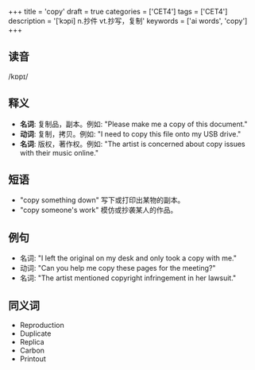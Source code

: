 +++
title = 'copy'
draft = true
categories = ['CET4']
tags = ['CET4']
description = '[ˈkɔpi] n.抄件 vt.抄写，复制'
keywords = ['ai words', 'copy']
+++

## 读音
/kɒpɪ/

## 释义
- **名词**: 复制品，副本。例如: "Please make me a copy of this document."
- **动词**: 复制，拷贝。例如: "I need to copy this file onto my USB drive."
- **名词**: 版权，著作权。例如: "The artist is concerned about copy issues with their music online."

## 短语
- "copy something down" 写下或打印出某物的副本。
- "copy someone's work" 模仿或抄袭某人的作品。

## 例句
- 名词: "I left the original on my desk and only took a copy with me."
- 动词: "Can you help me copy these pages for the meeting?"
- 名词: "The artist mentioned copyright infringement in her lawsuit."

## 同义词
- Reproduction
- Duplicate
- Replica
- Carbon
- Printout
